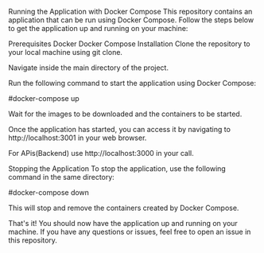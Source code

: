 Running the Application with Docker Compose
This repository contains an application that can be run using Docker Compose. Follow the steps below to get the application up and running on your machine:

Prerequisites
Docker
Docker Compose
Installation
Clone the repository to your local machine using git clone.

Navigate inside the main directory of the project.

Run the following command to start the application using Docker Compose:

#docker-compose up

Wait for the images to be downloaded and the containers to be started.

Once the application has started, you can access it by navigating to http://localhost:3001 in your web browser.

For APis(Backend) use http://localhost:3000 in your call.

Stopping the Application
To stop the application, use the following command in the same directory:

#docker-compose down

This will stop and remove the containers created by Docker Compose.

That's it! You should now have the application up and running on your machine. If you have any questions or issues, feel free to open an issue in this repository.